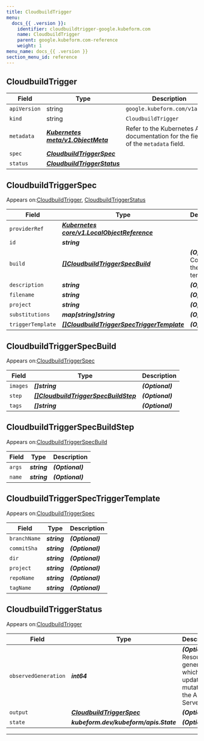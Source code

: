 ```yaml
---
title: CloudbuildTrigger
menu:
  docs_{{ .version }}:
    identifier: cloudbuildtrigger-google.kubeform.com
    name: CloudbuildTrigger
    parent: google.kubeform.com-reference
    weight: 1
menu_name: docs_{{ .version }}
section_menu_id: reference
---
```


## CloudbuildTrigger
| Field | Type | Description |
| ------ | ----- | ----------- |
| `apiVersion` | string | `google.kubeform.com/v1alpha1` |
|    `kind` | string | `CloudbuildTrigger` |
| `metadata` | ***[Kubernetes meta/v1.ObjectMeta](https://kubernetes.io/docs/reference/generated/kubernetes-api/v1.13/#objectmeta-v1-meta)***|Refer to the Kubernetes API documentation for the fields of the `metadata` field.|
| `spec` | ***[CloudbuildTriggerSpec](#CloudbuildTriggerSpec)***||
| `status` | ***[CloudbuildTriggerStatus](#CloudbuildTriggerStatus)***||
## CloudbuildTriggerSpec

Appears on:[CloudbuildTrigger](#CloudbuildTrigger), [CloudbuildTriggerStatus](#CloudbuildTriggerStatus)

| Field | Type | Description |
| ------ | ----- | ----------- |
| `providerRef` | ***[Kubernetes core/v1.LocalObjectReference](https://kubernetes.io/docs/reference/generated/kubernetes-api/v1.13/#localobjectreference-v1-core)***||
| `id` | ***string***||
| `build` | ***[[]CloudbuildTriggerSpecBuild](#CloudbuildTriggerSpecBuild)***| ***(Optional)*** Contents of the build template.|
| `description` | ***string***| ***(Optional)*** |
| `filename` | ***string***| ***(Optional)*** |
| `project` | ***string***| ***(Optional)*** |
| `substitutions` | ***map[string]string***| ***(Optional)*** |
| `triggerTemplate` | ***[[]CloudbuildTriggerSpecTriggerTemplate](#CloudbuildTriggerSpecTriggerTemplate)***| ***(Optional)*** |
## CloudbuildTriggerSpecBuild

Appears on:[CloudbuildTriggerSpec](#CloudbuildTriggerSpec)

| Field | Type | Description |
| ------ | ----- | ----------- |
| `images` | ***[]string***| ***(Optional)*** |
| `step` | ***[[]CloudbuildTriggerSpecBuildStep](#CloudbuildTriggerSpecBuildStep)***| ***(Optional)*** |
| `tags` | ***[]string***| ***(Optional)*** |
## CloudbuildTriggerSpecBuildStep

Appears on:[CloudbuildTriggerSpecBuild](#CloudbuildTriggerSpecBuild)

| Field | Type | Description |
| ------ | ----- | ----------- |
| `args` | ***string***| ***(Optional)*** |
| `name` | ***string***| ***(Optional)*** |
## CloudbuildTriggerSpecTriggerTemplate

Appears on:[CloudbuildTriggerSpec](#CloudbuildTriggerSpec)

| Field | Type | Description |
| ------ | ----- | ----------- |
| `branchName` | ***string***| ***(Optional)*** |
| `commitSha` | ***string***| ***(Optional)*** |
| `dir` | ***string***| ***(Optional)*** |
| `project` | ***string***| ***(Optional)*** |
| `repoName` | ***string***| ***(Optional)*** |
| `tagName` | ***string***| ***(Optional)*** |
## CloudbuildTriggerStatus

Appears on:[CloudbuildTrigger](#CloudbuildTrigger)

| Field | Type | Description |
| ------ | ----- | ----------- |
| `observedGeneration` | ***int64***| ***(Optional)*** Resource generation, which is updated on mutation by the API Server.|
| `output` | ***[CloudbuildTriggerSpec](#CloudbuildTriggerSpec)***| ***(Optional)*** |
| `state` | ***kubeform.dev/kubeform/apis.State***| ***(Optional)*** |
---
